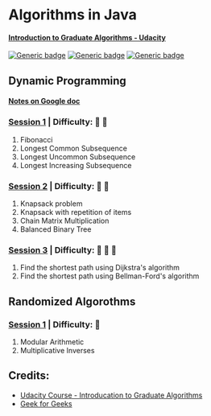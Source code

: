 # Algorithms in Java
#### [Introduction to Graduate Algorithms - Udacity](https://classroom.udacity.com/courses/ud401)

[![Generic badge](https://img.shields.io/badge/jdk-1.8-blue.svg)](https://shields.io/)
[![Generic badge](https://img.shields.io/badge/junit-5.4.0-orange.svg)](https://shields.io/) 
[![Generic badge](https://img.shields.io/badge/junit--platform--commons-1.4.0-green.svg)](https://shields.io/) 

## Dynamic Programming
#### [Notes on Google doc](https://docs.google.com/document/d/1vziO8Enan327BmAeR9yAxNgySxRCF01qZlb6c-i627E/edit?usp=sharing)
### [Session 1](https://github.com/twho/Algorithms-Java/blob/master/src/com/michaelho/DynamicProgramming/DP1.java) | Difficulty: 🌰 🌰
1. Fibonacci
1. Longest Common Subsequence
1. Longest Uncommon Subsequence
1. Longest Increasing Subsequence

### [Session 2](https://github.com/twho/Algorithms-Java/blob/master/src/com/michaelho/DynamicProgramming/DP2.java) | Difficulty: 🌰 🌰  
1. Knapsack problem
1. Knapsack with repetition of items
1. Chain Matrix Multiplication
1. Balanced Binary Tree

### [Session 3](https://github.com/twho/Algorithms-Java/blob/master/src/com/michaelho/DynamicProgramming/DP3.java) | Difficulty: 🌰 🌰 🌰
1. Find the shortest path using Dijkstra's algorithm
1. Find the shortest path using Bellman-Ford's algorithm

## Randomized Algorothms
### [Session 1](https://github.com/twho/Algorithms-Java/blob/master/src/com/michaelho/DynamicProgramming/DP3.java) | Difficulty: 🍰
1. Modular Arithmetic
1. Multiplicative Inverses

## Credits: 
- [Udacity Course - Introducation to Graduate Algorithms](https://classroom.udacity.com/courses/ud401)
- [Geek for Geeks](https://www.geeksforgeeks.org/)